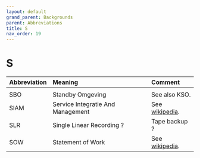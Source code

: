 ```yaml
---
layout: default
grand_parent: Backgrounds
parent: Abbreviations
title: S
nav_order: 19
---
```


# S

|Abbreviation|Meaning|Comment|
|:---|:---|:---|
| | | |
|SBO| Standby Omgeving | See also KSO. |
|SIAM | Service Integratie And Management | See [wikipedia](https://en.wikipedia.org/wiki/Service_integration_and_management). |
|SLR | Single Linear Recording ? | Tape backup ? |
|SOW | Statement of Work | See [wikipedia](https://en.wikipedia.org/wiki/Statement_of_work). |
